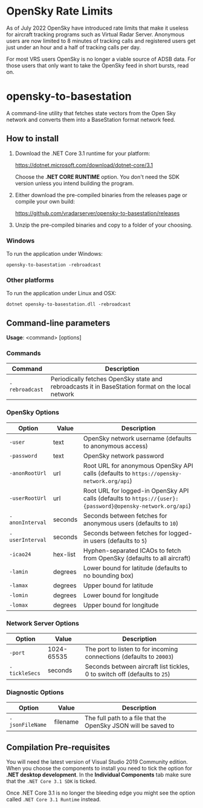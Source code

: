 # OpenSky Rate Limits

As of July 2022 OpenSky have introduced rate limits that make it useless for aircraft tracking programs
such as Virtual Radar Server. Anonymous users are now limited to 8 minutes of tracking calls and registered
users get just under an hour and a half of tracking calls per day.

For most VRS users OpenSky is no longer a viable source of ADSB data. For those users that only want to take
the OpenSky feed in short bursts, read on.

# opensky-to-basestation
A command-line utility that fetches state vectors from the Open Sky network and converts
them into a BaseStation format network feed.

## How to install

1. Download the .NET Core 3.1 runtime for your platform:

   https://dotnet.microsoft.com/download/dotnet-core/3.1

   Choose the **.NET CORE RUNTIME** option. You don't need the SDK version unless you intend building the program.

2. Either download the pre-compiled binaries from the releases page or compile your own build:

   https://github.com/vradarserver/opensky-to-basestation/releases

3. Unzip the pre-compiled binaries and copy to a folder of your choosing.

### Windows

To run the application under Windows:

```opensky-to-basestation -rebroadcast```

### Other platforms

To run the application under Linux and OSX:

```dotnet opensky-to-basestation.dll -rebroadcast```


## Command-line parameters

**Usage**: \<command> [options]

### Commands

| Command            | Description |
| -                  | -           |
| ```-rebroadcast``` | Periodically fetches OpenSky state and rebroadcasts it in BaseStation format on the local network |

### OpenSky Options
| Option              | Value    | Description |
| -                   | -        | -           |
| ```-user```         | text     | OpenSky network username (defaults to anonymous access) |
| ```-password```     | text     | OpenSky network password |
| ```-anonRootUrl```  | url      | Root URL for anonymous OpenSky API calls (defaults to ```https://opensky-network.org/api```) |
| ```-userRootUrl```  | url      | Root URL for logged-in OpenSky API calls (defaults to ```https://{user}:{password}@opensky-network.org/api```) |
| ```-anonInterval``` | seconds  | Seconds between fetches for anonymous users (defaults to ```10```) |
| ```-userInterval``` | seconds  | Seconds between fetches for logged-in users (defaults to ```5```) |
| ```-icao24```       | hex-list | Hyphen-separated ICAOs to fetch from OpenSky (defaults to all aircraft) |
| ```-lamin```        | degrees  | Lower bound for latitude (defaults to no bounding box) |
| ```-lamax```        | degrees  | Upper bound for latitude |
| ```-lomin```        | degrees  | Lower bound for longitude |
| ```-lomax```        | degrees  | Upper bound for longitude |

### Network Server Options

| Option            | Value      | Description |
| -                 | -          | -           |
| ```-port```       | 1024-65535 | The port to listen to for incoming connections (defaults to ```20003```) |
| ```-tickleSecs``` | seconds    | Seconds between aircraft list tickles, 0 to switch off (defaults to ```25```) |

### Diagnostic Options
| Option              | Value    | Description |
| -                   | -        | -           |
| ```-jsonFileName``` | filename | The full path to a file that the OpenSky JSON will be saved to |

## Compilation Pre-requisites

You will need the latest version of Visual Studio 2019 Community edition. When you choose the components to install you need
to tick the option for **.NET desktop development**. In the **Individual Components** tab make sure that the
```.NET Core 3.1 SDK``` is ticked.

Once .NET Core 3.1 is no longer the bleeding edge you might see the option called ```.NET Core 3.1 Runtime``` instead.

